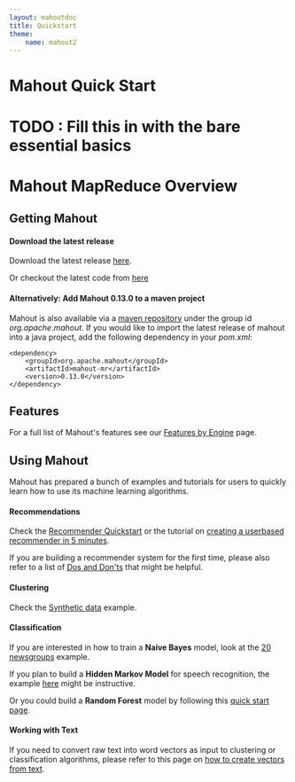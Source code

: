 ```yaml
---
layout: mahoutdoc
title: Quickstart
theme: 
    name: mahout2
---
```

# Mahout Quick Start 
# TODO : Fill this in with the bare essential basics



# Mahout MapReduce Overview

## Getting Mahout

#### Download the latest release

Download the latest release [here](http://www.apache.org/dyn/closer.cgi/mahout/).

Or checkout the latest code from [here](http://mahout.apache.org/developers/version-control.html)

#### Alternatively: Add Mahout 0.13.0 to a maven project

Mahout is also available via a [maven repository](http://mvnrepository.com/artifact/org.apache.mahout) under the group id *org.apache.mahout*.
If you would like to import the latest release of mahout into a java project, add the following dependency in your *pom.xml*:

    <dependency>
        <groupId>org.apache.mahout</groupId>
        <artifactId>mahout-mr</artifactId>
        <version>0.13.0</version>
    </dependency>
 

## Features

For a full list of Mahout's features see our [Features by Engine](http://mahout.apache.org/users/basics/algorithms.html) page.

    
## Using Mahout

Mahout has prepared a bunch of examples and tutorials for users to quickly learn how to use its machine learning algorithms.

#### Recommendations

Check the [Recommender Quickstart](/users/recommender/quickstart.html) or the tutorial on [creating a userbased recommender in 5 minutes](/users/recommender/userbased-5-minutes.html).

If you are building a recommender system for the first time, please also refer to a list of [Dos and Don'ts](/users/recommender/recommender-first-timer-faq.html) that might be helpful.

#### Clustering

Check the [Synthetic data](/users/clustering/clustering-of-synthetic-control-data.html) example.

#### Classification

If you are interested in how to train a **Naive Bayes** model, look at the [20 newsgroups](/users/classification/twenty-newsgroups.html) example.

If you plan to build a **Hidden Markov Model** for speech recognition, the example [here](/users/classification/hidden-markov-models.html) might be instructive. 

Or you could build a **Random Forest** model by following this [quick start page](/users/classification/partial-implementation.html).

#### Working with Text 

If you need to convert raw text into word vectors as input to clustering or classification algorithms, please refer to this page on [how to create vectors from text](/users/basics/creating-vectors-from-text.html).
